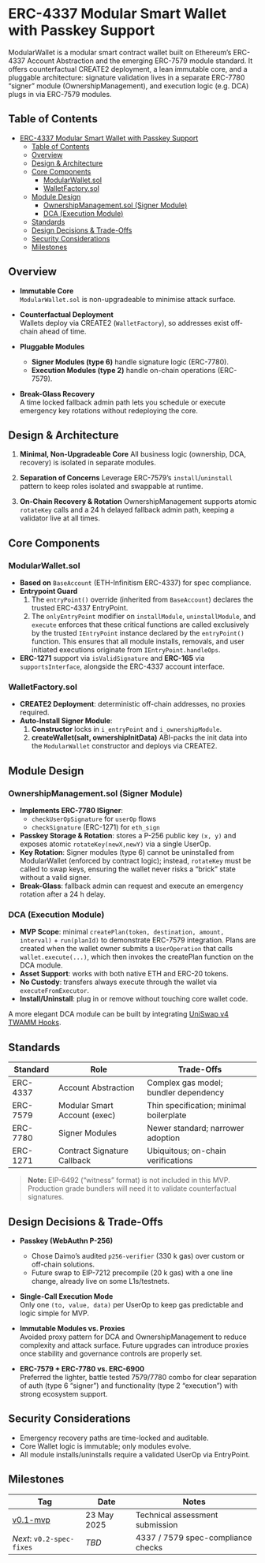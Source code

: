 # ERC-4337 Modular Smart Wallet with Passkey Support

ModularWallet is a modular smart contract wallet built on Ethereum’s ERC-4337 Account Abstraction and the emerging ERC-7579 module standard. It offers counterfactual CREATE2 deployment, a lean immutable core, and a pluggable architecture: signature validation lives in a separate ERC-7780 “signer” module (OwnershipManagement), and execution logic (e.g. DCA) plugs in via ERC-7579 modules.



## Table of Contents

- [ERC-4337 Modular Smart Wallet with Passkey Support](#erc-4337-modular-smart-wallet-with-passkey-support)
  - [Table of Contents](#table-of-contents)
  - [Overview](#overview)
  - [Design \& Architecture](#design--architecture)
  - [Core Components](#core-components)
    - [ModularWallet.sol](#modularwalletsol)
    - [WalletFactory.sol](#walletfactorysol)
  - [Module Design](#module-design)
    - [OwnershipManagement.sol (Signer Module)](#ownershipmanagementsol-signer-module)
    - [DCA (Execution Module)](#dca-execution-module)
  - [Standards](#standards)
  - [Design Decisions \& Trade-Offs](#design-decisions--trade-offs)
  - [Security Considerations](#security-considerations)
  - [Milestones](#milestones)



## Overview

- **Immutable Core**  
  `ModularWallet.sol` is non-upgradeable to minimise attack surface.  

- **Counterfactual Deployment**  
  Wallets deploy via CREATE2 (`WalletFactory`), so addresses exist off-chain ahead of time.  

- **Pluggable Modules**  
  - **Signer Modules (type 6)** handle signature logic (ERC-7780).  
  - **Execution Modules (type 2)** handle on-chain operations (ERC-7579).  

- **Break-Glass Recovery**  
  A time locked fallback admin path lets you schedule or execute emergency key rotations without redeploying the core.



## Design & Architecture

1. **Minimal, Non-Upgradeable Core** 
All business logic (ownership, DCA, recovery) is isolated in separate modules.


2. **Separation of Concerns** 
Leverage ERC-7579’s `install`/`uninstall` pattern to keep roles isolated and swappable at runtime.


3. **On-Chain Recovery & Rotation** 
OwnershipManagement supports atomic `rotateKey` calls and a 24 h delayed fallback admin path, keeping a validator live at all times.



## Core Components 

### ModularWallet.sol

- **Based on** `BaseAccount` (ETH-Infinitism ERC-4337) for spec compliance.  
- **Entrypoint Guard** 
  1. The `entryPoint()` override (inherited from `BaseAccount`) declares the trusted ERC-4337 EntryPoint. 
  2. The `onlyEntryPoint` modifier on `installModule`, `uninstallModule`, and `execute` enforces that these critical functions are called exclusively by the trusted `IEntryPoint` instance declared by the `entryPoint()` function. This ensures that all module installs, removals, and user initiated executions originate from `IEntryPoint.handleOps`. 
- **ERC-1271** support via `isValidSignature` and **ERC-165** via `supportsInterface`, alongside the ERC-4337 account interface.  

### WalletFactory.sol
  
- **CREATE2 Deployment**: deterministic off-chain addresses, no proxies required.  
- **Auto-Install Signer Module**: 
  1. **Constructor** locks in `i_entryPoint` and `i_ownershipModule`.  
  2. **createWallet(salt, ownershipInitData)** ABI-packs the init data into the `ModularWallet` constructor and deploys via CREATE2.



## Module Design

### OwnershipManagement.sol (Signer Module)

- **Implements ERC-7780 ISigner**:  
  - `checkUserOpSignature` for `userOp` flows  
  - `checkSignature` (ERC-1271) for `eth_sign`  
- **Passkey Storage & Rotation**: stores a P-256 public key `(x, y)` and exposes atomic `rotateKey(newX,newY)` via a single UserOp.  
- **Key Rotation**: Signer modules (type 6) cannot be uninstalled from ModularWallet (enforced by contract logic); instead, `rotateKey` must be called to swap keys, ensuring the wallet never risks a “brick” state without a valid signer. 
- **Break-Glass**: fallback admin can request and execute an emergency rotation after a 24 h delay.


### DCA (Execution Module)

- **MVP Scope**: minimal `createPlan(token, destination, amount, interval)` + `run(planId)` to demonstrate ERC-7579 integration. Plans are created when the wallet owner submits a `UserOperation` that calls `wallet.execute(...)`, which then invokes the createPlan function on the DCA module.
- **Asset Support**: works with both native ETH and ERC-20 tokens. 
- **No Custody**: transfers always execute through the wallet via `executeFromExecutor`.  
- **Install/Uninstall**: plug in or remove without touching core wallet code.

A more elegant DCA module can be built by integrating [UniSwap v4 TWAMM Hooks](https://blog.uniswap.org/v4-twamm-hook).

## Standards

| Standard | Role                         | Trade-Offs                              |
| -------- | ---------------------------- | --------------------------------------- |
| ERC-4337 | Account Abstraction          | Complex gas model; bundler dependency   |
| ERC-7579 | Modular Smart Account (exec) | Thin specification; minimal boilerplate |
| ERC-7780 | Signer Modules               | Newer standard; narrower adoption       |
| ERC-1271 | Contract Signature Callback  | Ubiquitous; on-chain verifications      |


> **Note:** EIP-6492 (“witness” format) is not included in this MVP. Production grade bundlers will need it to validate counterfactual signatures.



## Design Decisions & Trade-Offs

- **Passkey (WebAuthn P-256)**  
  - Chose Daimo’s audited `p256-verifier` (330 k gas) over custom or off-chain solutions.  
  - Future swap to EIP-7212 precompile (20 k gas) with a one line change, already live on some L1s/testnets.

- **Single-Call Execution Mode**  
  Only one `(to, value, data)` per UserOp to keep gas predictable and logic simple for MVP.

- **Immutable Modules vs. Proxies**  
  Avoided proxy pattern for DCA and OwnershipManagement to reduce complexity and attack surface. Future upgrades can introduce proxies once stability and governance controls are properly set.

- **ERC-7579 + ERC-7780 vs. ERC-6900**  
  Preferred the lighter, battle tested 7579/7780 combo for clear separation of auth (type 6 “signer”) and functionality (type 2 “execution”) with strong ecosystem support.



## Security Considerations

- Emergency recovery paths are time-locked and auditable.  
- Core Wallet logic is immutable; only modules evolve.  
- All module installs/uninstalls require a validated UserOp via EntryPoint.


## Milestones

| Tag                                                                                | Date        | Notes                              |
| ---------------------------------------------------------------------------------- | ----------- | ---------------------------------- |
| [v0.1-mvp](https://github.com/kelbelss/modular-smart-wallet/releases/tag/v0.1-mvp) | 23 May 2025 | Technical assessment submission    |
| _Next_: `v0.2-spec-fixes`                                                          | _TBD_       | 4337 / 7579 spec-compliance checks |